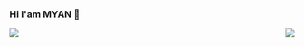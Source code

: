 ### Hi I'am MYAN 👋

<!--
**MYAN1998/MYAN1998** is a ✨ _special_ ✨ repository because its `README.md` (this file) appears on your GitHub profile.

Here are some ideas to get you started:

- 🔭 I’m currently working on ...
- 🌱 I’m currently learning ...
- 👯 I’m looking to collaborate on ...
- 🤔 I’m looking for help with ...
- 💬 Ask me about ...
- 📫 How to reach me: ...
- 😄 Pronouns: ...
- ⚡ Fun fact: ...
-->


<div style="float:right">
    <img src="https://github-readme-stats.vercel.app/api?username=MYAN1998&theme=tokyonight"/>
</div>
<div>
    <img  src="https://activity-graph.herokuapp.com/graph?username=MYAN1998&theme=react-dark"/>
</div>
    



